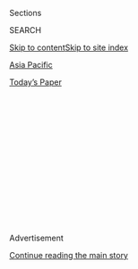 <div id="app">

<div>

<div>

<div>

<div class="NYTAppHideMasthead css-1q2w90k e1suatyy0">

<div class="section css-ui9rw0 e1suatyy2">

<div class="css-eph4ug er09x8g0">

<div class="css-6n7j50">

</div>

<span class="css-1dv1kvn">Sections</span>

<div class="css-10488qs">

<span class="css-1dv1kvn">SEARCH</span>

</div>

[Skip to content](#site-content)[Skip to site index](#site-index)

</div>

<div id="masthead-section-label" class="css-1wr3we4 eaxe0e00">

[Asia
Pacific](https://www.nytimes3xbfgragh.onion/section/world/asia)

</div>

<div class="css-10698na e1huz5gh0">

</div>

</div>

<div id="masthead-bar-one" class="section hasLinks css-15hmgas e1csuq9d3">

<div class="css-uqyvli e1csuq9d0">

</div>

<div class="css-1uqjmks e1csuq9d1">

</div>

<div class="css-9e9ivx">

[](https://myaccount.nytimes3xbfgragh.onion/auth/login?response_type=cookie&client_id=vi)

</div>

<div class="css-1bvtpon e1csuq9d2">

[Today’s
Paper](https://www.nytimes3xbfgragh.onion/section/todayspaper)

</div>

</div>

</div>

</div>

<div data-aria-hidden="false">

<div id="site-content" data-role="main">

<div>

<div class="css-1aor85t" style="opacity:0.000000001;z-index:-1;visibility:hidden">

<div class="css-1hqnpie">

<div class="css-epjblv">

<span class="css-17xtcya">[Asia
Pacific](/section/world/asia)</span><span class="css-x15j1o">|</span><span class="css-fwqvlz">The
Populist Pastor Leading a Conservative Revival in South
Korea</span>

</div>

<div class="css-k008qs">

<div class="css-1iwv8en">

<span class="css-18z7m18"></span>

<div>

</div>

</div>

<span class="css-1n6z4y">https://nyti.ms/2rqGtjM</span>

<div class="css-1705lsu">

<div class="css-4xjgmj">

<div class="css-4skfbu" data-role="toolbar" data-aria-label="Social Media Share buttons, Save button, and Comments Panel with current comment count" data-testid="share-tools">

  - 
  - 
  - 
  - 
    
    <div class="css-6n7j50">
    
    </div>

  - 

</div>

</div>

</div>

</div>

</div>

</div>

<div class="css-13pd83m">

</div>

<div id="top-wrapper" class="css-1sy8kpn">

<div id="top-slug" class="css-l9onyx">

Advertisement

</div>

[Continue reading the main
story](#after-top)

<div class="ad top-wrapper" style="text-align:center;height:100%;display:block;min-height:250px">

<div id="top" class="place-ad" data-position="top" data-size-key="top">

</div>

</div>

<div id="after-top">

</div>

</div>

<div>

<div id="sponsor-wrapper" class="css-1hyfx7x">

<div id="sponsor-slug" class="css-19vbshk">

Supported by

</div>

[Continue reading the main
story](#after-sponsor)

<div id="sponsor" class="ad sponsor-wrapper" style="text-align:center;height:100%;display:block">

</div>

<div id="after-sponsor">

</div>

</div>

<div class="css-186x18t">

The Saturday profile

</div>

<div class="css-1vkm6nb ehdk2mb0">

# The Populist Pastor Leading a Conservative Revival in South Korea

</div>

Invoking God, patriotism and family values, the Rev. Jun Kwang-hoon is
creating a backlash against the “Communizing” government of President
Moon Jae-in.

<div class="css-79elbk" data-testid="photoviewer-wrapper">

<div class="css-z3e15g" data-testid="photoviewer-wrapper-hidden">

</div>

<div class="css-1a48zt4 ehw59r15" data-testid="photoviewer-children">

![<span class="css-16f3y1r e13ogyst0" data-aria-hidden="true">Crowds
react as the Rev. Jun Kwang-hoon, left, along with his English
translator, gives a sermon this month near the Blue House, the
presidential house, in Seoul, South
Korea.</span><span class="css-cnj6d5 e1z0qqy90" itemprop="copyrightHolder"><span class="css-1ly73wi e1tej78p0">Credit...</span><span><span>Jean
Chung for The New York
Times</span></span></span>](https://static01.graylady3jvrrxbe.onion/images/2019/12/08/world/08skorea-profile-1sub/merlin_164197812_04c8e51c-bdbc-4a28-b777-0f2d61961272-articleLarge.jpg?quality=75&auto=webp&disable=upscale)

</div>

</div>

<div class="css-18e8msd">

<div class="css-vp77d3 epjyd6m0">

<div class="css-hus3qt ey68jwv0" data-aria-hidden="true">

[![Choe
Sang-Hun](https://static01.graylady3jvrrxbe.onion/images/2018/07/18/multimedia/author-choe-sang-hun/author-choe-sang-hun-thumbLarge.png
"Choe Sang-Hun")](https://www.nytimes3xbfgragh.onion/by/choe-sang-hun)

</div>

<div class="css-1baulvz">

By [<span class="css-1baulvz last-byline" itemprop="name">Choe
Sang-Hun</span>](https://www.nytimes3xbfgragh.onion/by/choe-sang-hun)

</div>

</div>

  - 
    
    <div class="css-ld3wwf e16638kd2">
    
    Published Nov. 8, 2019Updated Nov. 11,
    2019
    
    </div>

  - 
    
    <div class="css-4xjgmj">
    
    <div class="css-pvvomx" data-role="toolbar" data-aria-label="Social Media Share buttons, Save button, and Comments Panel with current comment count" data-testid="share-tools">
    
      - 
      - 
      - 
      - 
        
        <div class="css-6n7j50">
        
        </div>
    
      - 
    
    </div>
    
    </div>

</div>

</div>

<div class="section meteredContent css-1r7ky0e" name="articleBody" itemprop="articleBody">

<div class="css-1fanzo5 StoryBodyCompanionColumn">

<div class="css-53u6y8">

SEOUL, South Korea​ — Supporters credit him with “Moses’ leadership​ and
Solomon’s wisdom​.” Detractors invoke labels like “narcissistic
demagogue” and “fake prophet.”

Whatever else the Rev. Jun Kwang-hoon may be called, there is no denying
that the 63-year-old Presbyterian pastor has become a force to be
reckoned with in South Korea, spearheading a conservative pushback
against President Moon Jae-in. Once dismissed as a crank, Mr. Jun has
attracted huge crowds to [his
rallies](https://www.nytimes3xbfgragh.onion/2019/10/12/world/asia/south-korea-protests.html?searchResultPosition=4)
in central Seoul in recent weeks, forcing Mr. Moon’s justice minister,
[Cho
Kuk](https://www.nytimes3xbfgragh.onion/2019/10/14/world/asia/south-korea-cho-kuk-resigns.html?searchResultPosition=3)​,
to step down. He is also demanding Mr. Moon’s resignation, ​calling it
“an order from the Lord.”

“We cannot let a madman drive a car,” Mr. Jun said about Mr. Moon during
an interview, a reference to a comment by a German pastor, Dietrich
Bonhoeffer, [on Hitler](https://www.azquotes.com/quote/917469). He adds,
without evidence: “Moon Jae-in is the main North Korean spy.”

Mr. Jun rouses his crowds, mostly older Christians, by constantly
repeating such incendiary but easy-to-remember tag lines. Progressive
leaders like Mr. Moon are “Communizing” South Korea, he says. Those
“followers of North Korea” are “driving the country to ruin” by prying
South Korea away from the United States and taking it closer to North
Korea and China​, he warns​.

</div>

</div>

<div class="css-1fanzo5 StoryBodyCompanionColumn">

<div class="css-53u6y8">

Mr. Jun’s rise shares many aspects with the surge of Western right-wing
populism: an appeal to patriotism and nativism; a penchant for
ideological and anti-immigrant slurs; a frequent invocation of God and
tradition; and the use of alternative news sources on social media to
spread resentment and stoke fear that the country is in danger of
“collapsing” or being “wiped off the face of the Earth.”

Not surprisingly, Mr. Jun is a great admirer of President Trump. When
Mr. Trump visited Seoul in 2017, Mr. Jun’s church members took to the
streets, holding placards that read, “God be with President Trump” or
“We pray for President Trump.” He says American evangelical Christians
were “cheated by Obama” and elected Mr. Trump to prevent the United
States from being Islamized through immigration.

Mr. Jun says South Korea is “a child of the United States” because the
Americans liberated Korea from Japanese colonial rule at the end of
World War II and defended it from Communist invaders during the 1950-53
Korean War. His rallies feature as many [American
flags](https://www.youtube.com/watch?v=rJ1zzu9xLMk)as South Korean.
Speaker after speaker calls anyone they suspect of undermining the
alliance with Washington “evil” or “Satan,” while the crowds​ respond
with “Amen\!” or “Hallelujah\!”

​The chances of Mr. Moon resigning are all but nil, and analysts treat
Mr. Jun as a quixotic firebrand whose flame will eventually peter out.
But in past months, the pastor has brewed a political firestorm by
exploiting two powerful sentiments: a fear of North Korea that is
widespread among older South Koreans and [growing
discontent](https://www.nytimes3xbfgragh.onion/2019/10/21/world/asia/south-korea-cho-kuk-gold-spoon-elite.html?searchResultPosition=2)
over an ailing domestic economy.

</div>

</div>

<div class="css-79elbk" data-testid="photoviewer-wrapper">

<div class="css-z3e15g" data-testid="photoviewer-wrapper-hidden">

</div>

<div class="css-1a48zt4 ehw59r15" data-testid="photoviewer-children">

![<span class="css-16f3y1r e13ogyst0" data-aria-hidden="true">Crowds
pray and speak in tongues as the Rev. Jun Kwang-hoon lead prayer
gathering in
Seoul.</span><span class="css-cnj6d5 e1z0qqy90" itemprop="copyrightHolder"><span class="css-1ly73wi e1tej78p0">Credit...</span><span>Jean
Chung for The New York
Times</span></span>](https://static01.graylady3jvrrxbe.onion/images/2019/12/08/world/08skorea-profile-3/merlin_164197980_2dfcce77-9e25-47c6-b33e-718e283ca009-articleLarge.jpg?quality=75&auto=webp&disable=upscale)

</div>

</div>

<div class="css-1fanzo5 StoryBodyCompanionColumn">

<div class="css-53u6y8">

Mr. Moon’s office initially dismissed Mr. Jun’s [expletive-ridden
diatribes](https://www.youtube.com/watch?v=pjyYe_vhLmY) against the
president as “not worth commenting upon.” But last month, Mr. Moon’s
Democratic Party asked the police to investigate Mr. Jun on charges of
inciting sedition after he [exhorted followers to join a band of
“martyrs”](https://www.youtube.com/watch?v=ntrDZvMqomw) who would
invade Mr. Moon’s presidential Blue House to topple him.

</div>

</div>

<div class="css-1fanzo5 StoryBodyCompanionColumn">

<div class="css-53u6y8">

“His rallies could be off-putting to non-Christians because they look
like church revival meetings, and some of his remarks, like his claim
that Moon is a North Korean spy, sound over-the-top and propagandistic,”
said Hwang Gui-hag, editor in chief of the Seoul-based Law Times, which
specializes in church law and news. “But the thing is, his strategy
works, making him a force that cannot be ignored.”

Mr. Jun​ was born in Yecheon, in central South Korea, the eldest son in
a deeply religious family that was converted ​by American missionaries
​who ​reached​ their village ​by river more than a century ago.

He reached a defining moment in his life when, falling behind in his
school classes, he was sent to live with a relative who was a pastor. By
day he attended a vocational high school in electronics. At night, the
Princeton-educated pastor taught Mr. Jun English and had him read
widely, including the biography of South Korea’s autocratic founding
president, Syngman Rhee, another Princeton-educated Christian, who
relied on humanitarian aid from American churches and favored fellow
Christians in his government.

Mr. Jun said he was strongly influenced by the pastor, who was dedicated
to the rights of the urban poor. Schooled in the idea that the church
could serve as an instrument for social and political change, he
enrolled in a seminary after high school.

“Throughout history, the church has always been a political
organization,” Mr. Jun said.

South Korea’s churches have a history of political activism. Progressive
pastors and priests campaigned against the military dictators who ruled
the country in past decades. But conservative pastors equate religious
faith with anti-Communist patriotism. Many of the mega churches in
Seoul, with congregations of tens of thousands, were founded by
evangelical Christians who fled Communist persecution ​in North Korea
​​before the Korean
War​.

</div>

</div>

<div class="css-79elbk" data-testid="photoviewer-wrapper">

<div class="css-z3e15g" data-testid="photoviewer-wrapper-hidden">

</div>

<div class="css-1a48zt4 ehw59r15" data-testid="photoviewer-children">

<div class="css-1xdhyk6 erfvjey0">

<span class="css-1ly73wi e1tej78p0">Image</span>

<div class="css-zjzyr8">

<div data-testid="lazyimage-container" style="height:257.77777777777777px">

</div>

</div>

</div>

<span class="css-16f3y1r e13ogyst0" data-aria-hidden="true">The Rev. Jun
Kwang-hoon this
month.</span><span class="css-cnj6d5 e1z0qqy90" itemprop="copyrightHolder"><span class="css-1ly73wi e1tej78p0">Credit...</span><span>Jean
Chung for The New York Times</span></span>

</div>

</div>

<div class="css-1fanzo5 StoryBodyCompanionColumn">

<div class="css-53u6y8">

Mr. Jun said he began organizing his “patriots’ rallies” in 2005, after
his high school son came home one day to say that President George W.
Bush ​should be killed. The episode convinced him that unionized
progressive teachers were poisoning children with anti-American and
pro-North Korean ideology.

Mr. Jun’s [Sarang Jeil
Church](https://www.youtube.com/watch?v=FuhLN8-Uqjk&list=UUQM0Zn_5zHh8zdGrfBbAekg&index=12)
in Seoul claims a congregation of 5,000, and while his profile is
rising, local news outlets have tended to write about him only to
ridicule his ideas.

He once said South Korea should boost its birthrates, one of the world’s
lowest, by punishing families that produce fewer than five children. He
also said that South Korea should Christianize itself by incarcerating
all Buddhist monks on an island. ​He once remarked that he was so
trusted in his church that female members ​would “take their panties
off​”​ before him if he ​told them to.

Mr. Jun dismisses those remarks, saying either that he did not mean them
literally or that the news media had quoted him out of context. ​

But ​Mr. Jun ​still ​calls abortion “murder” and says homosexuality
makes the world “dirty.” His sermons brim with [Islamophobic
messages,](https://www.youtube.com/watch?v=5ObAfx2ZuJ4&list=UUQM0Zn_5zHh8zdGrfBbAekg&index=14)and
he routinely calls Arab immigrants potential “terrorists.”

In January, Mr. Jun ​won an important political perch when he ​was
elected head of the Christian Council of Korea, ​an umbrella group for
conservative churches.

When he held news conferences with his new title in June to demand Mr.
Moon’s resignation, rival pastors called him “[a son of
vipers.”](https://www.youtube.com/watch?v=JyNeAT7LCQg) The National
Council of Churches in Korea denounced him for leading his followers
into “mass hysteria” through lies and fake statistics.

</div>

</div>

<div class="css-1fanzo5 StoryBodyCompanionColumn">

<div class="css-53u6y8">

Still, most South Koreans did not take Mr. Jun seriously until Mr.
Moon’s appointment of Mr. Cho as justice minister in August. Following
news reports of a slew of ethical lapses in Mr. Cho’s family, Mr. Jun
pounced. As public ire soared, his weekend rallies ballooned into some
of the largest anti-government protests South Korea has seen in years.

Mr. Jun has strong supporters among right-wing YouTube channels, which
live-stream his rallies and promote viral narratives that spread
resentment and polarize​ the society​. Mr. Jun runs his [own YouTube
channel](http://youtube.com/channel/UC1qldNOqaqIY2PwhbVwIhWA) and helps
fund like-minded YouTubers. He is also sponsoring the Christian Liberty
Party, which hopes to become the first faith-based political party to
win a seat in Parliament in April.

Each night, hundreds of Mr. Jun’s followers camp out near Mr. Moon’s
office to demand his resignation. When Mr. Jun appears in the morning,
some rush to him offering cash donations and seeking his blessing. Some
come from afar, like Kim Seok-nam, 69, ​who ​flew from Sacramento,
Calif., ​to join the sit-in for a few days. “He is a latter-day
prophet​,” Ms. Kim said after Mr. Jun blessed her with a prayer,
putting his hand on her head, while she knelt and wept​. She said she
has donated $4,000 to Mr. Jun’s cause.

</div>

</div>

<div>

</div>

<div class="css-1fanzo5 StoryBodyCompanionColumn">

<div class="css-53u6y8">

“It’s the work of the Holy Spirit,” Mr. Jun said, when asked about his
success. “It’s not me, but people’s anger against Moon that brought them
out to my rallies.”

</div>

</div>

</div>

<div>

</div>

<div>

</div>

<div>

</div>

<div>

<div id="bottom-wrapper" class="css-1ede5it">

<div id="bottom-slug" class="css-l9onyx">

Advertisement

</div>

[Continue reading the main
story](#after-bottom)

<div id="bottom" class="ad bottom-wrapper" style="text-align:center;height:100%;display:block;min-height:90px">

</div>

<div id="after-bottom">

</div>

</div>

</div>

</div>

</div>

## Site Index

<div>

</div>

## Site Information Navigation

  - [© <span>2020</span> <span>The New York Times
    Company</span>](https://help.nytimes3xbfgragh.onion/hc/en-us/articles/115014792127-Copyright-notice)

<!-- end list -->

  - [NYTCo](https://www.nytco.com/)
  - [Contact
    Us](https://help.nytimes3xbfgragh.onion/hc/en-us/articles/115015385887-Contact-Us)
  - [Work with us](https://www.nytco.com/careers/)
  - [Advertise](https://nytmediakit.com/)
  - [T Brand Studio](http://www.tbrandstudio.com/)
  - [Your Ad
    Choices](https://www.nytimes3xbfgragh.onion/privacy/cookie-policy#how-do-i-manage-trackers)
  - [Privacy](https://www.nytimes3xbfgragh.onion/privacy)
  - [Terms of
    Service](https://help.nytimes3xbfgragh.onion/hc/en-us/articles/115014893428-Terms-of-service)
  - [Terms of
    Sale](https://help.nytimes3xbfgragh.onion/hc/en-us/articles/115014893968-Terms-of-sale)
  - [Site
    Map](https://spiderbites.nytimes3xbfgragh.onion)
  - [Help](https://help.nytimes3xbfgragh.onion/hc/en-us)
  - [Subscriptions](https://www.nytimes3xbfgragh.onion/subscription?campaignId=37WXW)

</div>

</div>

</div>

</div>

